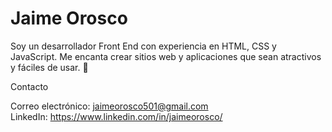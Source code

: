 # Jaime Orosco

Soy un desarrollador Front End con experiencia en HTML, CSS y JavaScript. Me encanta crear sitios web y aplicaciones que sean atractivos y fáciles de usar. 🚀

Contacto

Correo electrónico: jaimeorosco501@gmail.com  
LinkedIn: https://www.linkedin.com/in/jaimeorosco/
